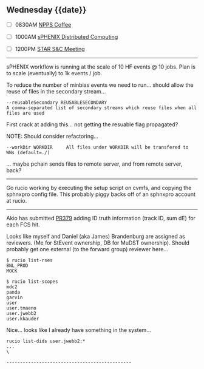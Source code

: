 ## Wednesday {{date}}

- [ ] 0830AM [NPPS Coffee](https://bnl.zoomgov.com/j/16157150845?pwd=NXNqTi9ZWEFBKzYwRXQ5U3NXU1dBZz09)
- [ ] 1000AM [sPHENIX Distributed Computing](https://bnl.zoomgov.com/j/16157150845?pwd=NXNqTi9ZWEFBKzYwRXQ5U3NXU1dBZz09)
- [ ] 1200PM [STAR S&C Meeting](https://lbnl.zoom.us/j/97026562983?pwd=VGVXbzhYUUhheEJ2cFMyVVdVRXowZz09)


----------------------------------------------

sPHENIX workflow is running at the scale of 10 HF events @ 10 jobs.  Plan is to scale (eventually) to 1k events / job.  

To reduce the number of minbias events we need to run... should allow the reuse of files in the secondary stream... 

```  
--reusableSecondary REUSABLESECONDARY
A comma-separated list of secondary streams which reuse files when all files are used
```

First crack at adding this... not getting the resuable flag propagated?

NOTE:
Should consider refactoring...

`--workDir WORKDIR     All files under WORKDIR will be transfered to WNs (default=./)`

... maybe pchain sends files to remote server, and from remote server, back?

----------------------------------------------

Go rucio working by executing the setup script on cvmfs, and copying the sphnxpro config file.  This probably piggy backs off of an sphnxpro account at rucio.  

----------------------------------------------

Akio has submitted [PR379](https://github.com/star-bnl/star-sw/pull/379) adding ID truth information (track ID, sum dE) for each FCS hit.

Looks like myself and Daniel (aka James) Brandenburg are assigned as reviewers.  (Me for StEvent ownership, DB for MuDST ownership).  Should probably get one external (to the forward group) reviewer here...  

```
$ rucio list-rses
BNL_PROD
MOCK

$ rucio list-scopes
mdc2
panda
garvin
user
user.tmaeno
user.jwebb2
user.kkauder
```

Nice... looks like I already have something in the system...

```
rucio list-dids user.jwebb2:*
...
\

----------------------------------------------




